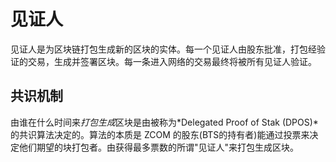 # 见证人

见证人是为区块链打包生成新的区块的实体。每一个见证人由股东批准，打包经验证的交易，生成并签署区块。每一条进入网络的交易最终将被所有见证人验证。

## 共识机制

由谁在什么时间来*打包生成*区块是由被称为*Delegated Proof of Stak (DPOS)*的共识算法决定的。算法的本质是 ZCOM 的股东(BTS的持有者)能通过投票来决定他们期望的块打包者。由获得最多票数的所谓"见证人"来打包生成区块。